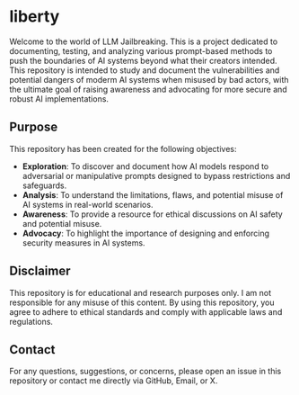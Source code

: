 # liberty

Welcome to the world of LLM Jailbreaking. This is a project dedicated to documenting, testing, and analyzing various prompt-based methods to push the boundaries of AI systems beyond what their creators intended. This repository is intended to study and document the vulnerabilities and potential dangers of moderm AI systems when misused by bad actors, with the ultimate goal of raising awareness and advocating for more secure and robust AI implementations.

## Purpose

This repository has been created for the following objectives:

- **Exploration**: To discover and document how AI models respond to adversarial or manipulative prompts designed to bypass restrictions and safeguards.
- **Analysis**: To understand the limitations, flaws, and potential misuse of AI systems in real-world scenarios.
- **Awareness**: To provide a resource for ethical discussions on AI safety and potential misuse.
- **Advocacy**: To highlight the importance of designing and enforcing security measures in AI systems.

## Disclaimer

This repository is for educational and research purposes only. I am not responsible for any misuse of this content. By using this repository, you agree to adhere to ethical standards and comply with applicable laws and regulations.

## Contact

For any questions, suggestions, or concerns, please open an issue in this repository or contact me directly via GitHub, Email, or X.
